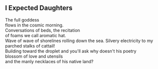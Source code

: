 I Expected Daughters
--------------------
The full goddess  
flows in the cosmic morning.  
Conversations of beds, the recitation  
of foams we call aromatic hat.  
Wave of wave of shorelines rolling down the sea. Silvery electricity to my parched stalks of cattail!  
Building toward the droplet and you'll ask why doesn't his poetry  
blossom of love and utensils  
and the manly necklaces of his native land?  
